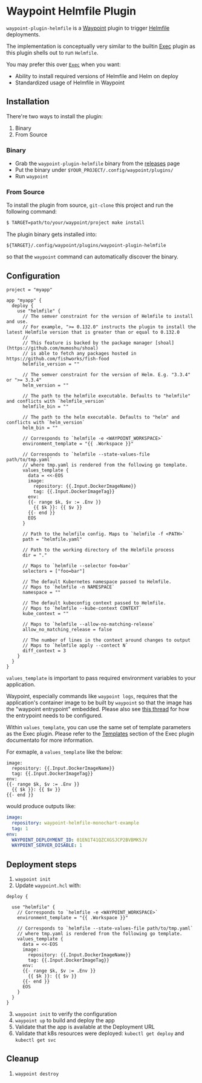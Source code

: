 # Waypoint Helmfile Plugin

`waypoint-plugin-helmfile` is a [Waypoint](https://github.com/hashicorp/waypoint) plugin to trigger [Helmfile](https://github.com/roboll/helmfile) deployments.

The implementation is conceptually very similar to the builtin [Exec](https://www.waypointproject.io/plugins/exec) plugin as this plugin shells out to run `Helmfile`.

You may prefer this over [`Exec`](https://www.waypointproject.io/plugins/exec) when you want:

- Ability to install required versions of Helmfile and Helm on deploy
- Standardized usage of Helmfile in Waypoint

## Installation

There're two ways to install the plugin:

1. Binary
2. From Source

### Binary

- Grab the `waypoint-plugin-helmfile` binary from the [releases](https://github.com/mumoshu/waypoint-plugin-helmfile/releases) page
- Put the binary under `$YOUR_PROJECT/.config/waypoint/plugins/`
- Run `waypoint`

### From Source

To install the plugin from source, `git-clone` this project and run the following command:

```bash
$ TARGET=path/to/your/waypoint/project make install
```

The plugin binary gets installed into:

```
${TARGET}/.config/waypoint/plugins/waypoint-plugin-helmfile
```

so that the `waypoint` command can automatically discover the binary.

## Configuration

```hcl
project = "myapp"

app "myapp" {
  deploy {
    use "helmfile" {
      // The semver constraint for the version of Helmfile to install and use.
      // For example, ">= 0.132.0" instructs the plugin to install the latest Helmfile version that is greater than or equal to 0.132.0
      //
      // This feature is backed by the package manager [shoal](https://github.com/mumoshu/shoal)
      // is able to fetch any packages hosted in https://github.com/fishworks/fish-food
      helmfile_version = ""

      // The semver constraint for the version of Helm. E.g. "3.3.4" or ">= 3.3.4"
      helm_version = ""

      // The path to the helmfile executable. Defaults to "helmfile" and conflicts with `helmfile_version`
      helmfile_bin = ""

      // The path to the helm executable. Defaults to "helm" and conflicts with `helm_version`
      helm_bin = ""

      // Corresponds to `helmfile -e <WAYPOINT_WORKSPACE>`
      environment_template = "{{ .Workspace }}"

      // Corresponds to `helmfile --state-values-file path/to/tmp.yaml`
      // where tmp.yaml is rendered from the following go template.
      values_template {
        data = <<-EOS
        image:
          repository: {{.Input.DockerImageName}}
          tag: {{.Input.DockerImageTag}}
        env:
        {{- range $k, $v := .Env }}
          {{ $k }}: {{ $v }}
        {{- end }}
        EOS
      }

      // Path to the helmfile config. Maps to `helmfile -f <PATH>`
      path = "helmfile.yaml"
 
      // Path to the working directory of the Helmfile process
      dir = "."

      // Maps to `helmfile --selector foo=bar`
      selectors = ["foo=bar"]

      // The default Kubernetes namespace passed to Helmfile.
      // Maps to `helmfile -n NAMESPACE` 
      namespace = ""

      // The default kubeconfig context passed to Helmfile.
      // Maps to `helmfile --kube-context CONTEXT`
      kube_context = ""

      // Maps to `helmfile --allow-no-matching-release`
      allow_no_matching_release = false

      // The number of lines in the context around changes to output
      // Maps to `helmfile apply --contect N`
      diff_context = 3
    }
  }
}
```

`values_template` is important to pass required environment variables to your application.

Waypoint, especially commands like `waypoint logs`, requires that the application's container image to be built by
`waypoint` so that the image has the "waypoint entrypoint" embedded. Please also see [this thread](https://discuss.hashicorp.com/t/waypoint-entrypoint-config-for-exec-plugin/16178/3) for how the entrypoint needs to be configured.

Within `values_template`, you can use the same set of template parameters as the Exec plugin.
Please refer to the [Templates](https://www.waypointproject.io/plugins/exec#templates) section of the Exec plugin documentato for more information.

For exmaple, a `values_template` like the below:

```
image:
  repository: {{.Input.DockerImageName}}
  tag: {{.Input.DockerImageTag}}
env:
{{- range $k, $v := .Env }}
  {{ $k }}: {{ $v }}
{{- end }}
```

would produce outputs like:

```yaml
image:
  repository: waypoint-helmfile-monochart-example
  tag: 1
env:
  WAYPOINT_DEPLOYMENT_ID: 01EN1T41QZCXGSJCP2BVBMK5JV
  WAYPOINT_SERVER_DISABLE: 1
```

## Deployment steps

1. `waypoint init`
2. Update `waypoint.hcl` with:
  ```hcl
  deploy {

    use "helmfile" {
      // Corresponds to `helmfile -e <WAYPOINT_WORKSPACE>`
      environment_template = "{{ .Workspace }}"

      // Corresponds to `helmfile --state-values-file path/to/tmp.yaml`
      // where tmp.yaml is rendered from the following go template.
      values_template {
        data = <<-EOS
        image:
          repository: {{.Input.DockerImageName}}
          tag: {{.Input.DockerImageTag}}
        env:
        {{- range $k, $v := .Env }}
          {{ $k }}: {{ $v }}
        {{- end }}
        EOS
      }
    }
  }
  ```
3. `waypoint init` to verify the configuration
4. `waypoint up` to build and deploy the app
5. Validate that the app is available at the Deployment URL
6. Validate that k8s resources were deployed: `kubectl get deploy` and `kubectl get svc`  

## Cleanup

1. `waypoint destroy`
